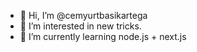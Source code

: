 - 👋 Hi, I’m @cemyurtbasikartega
- 👀 I’m interested in new tricks.
- 🌱 I’m currently learning node.js + next.js
